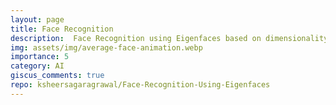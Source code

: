 ```yaml
---
layout: page
title: Face Recognition 
description:  Face Recognition using Eigenfaces based on dimensionality reduction and feature extraction techniques in computer vision.
img: assets/img/average-face-animation.webp
importance: 5                                                                                        
category: AI
giscus_comments: true
repo: ksheersagaragrawal/Face-Recognition-Using-Eigenfaces
---
```


<!-- ## <span style="font-size: 24px;font-weight: bold;">GitHub Repository</span>
{% if site.data.repositories.github_repos %}
<div class="repositories d-flex flex-wrap flex-md-row flex-column justify-content-between align-items-center">
    {% include repository/repo.html repository=page.repo %}
</div>
{% endif %}

## <span style="font-size: 24px;font-weight: bold;">Keywords <a href="{{ site.baseurl }}/assets/pdf/eigenface.pdf" title="IPython Notebook"><i class="fas fa-file-code"></i></a></span>
`Face Recognition`, `Eigenfaces`, `PCA`, `Dimensionality Reduction`, `Feature Extraction`, `Computer Vision`, `Machine Learning`, `Python`, `Scikit-learn`, `Image Processing`. -->


